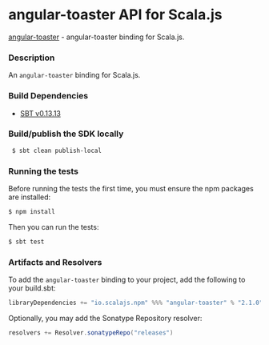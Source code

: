 angular-toaster API for Scala.js
================================
[angular-toaster](https://www.npmjs.com/package/angularjs-toaster) - angular-toaster binding for Scala.js.

### Description

An `angular-toaster` binding for Scala.js.

### Build Dependencies

* [SBT v0.13.13](http://www.scala-sbt.org/download.html)

### Build/publish the SDK locally

```bash
 $ sbt clean publish-local
```

### Running the tests

Before running the tests the first time, you must ensure the npm packages are installed:

```bash
$ npm install
```

Then you can run the tests:

```bash
$ sbt test
```

### Artifacts and Resolvers

To add the `angular-toaster` binding to your project, add the following to your build.sbt:  

```sbt
libraryDependencies += "io.scalajs.npm" %%% "angular-toaster" % "2.1.0"
```

Optionally, you may add the Sonatype Repository resolver:

```sbt   
resolvers += Resolver.sonatypeRepo("releases") 
```